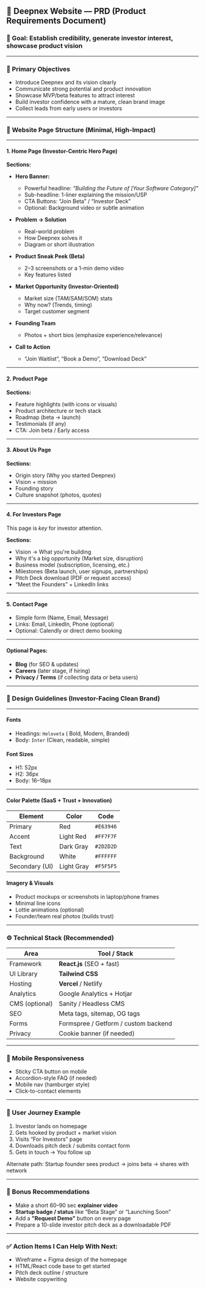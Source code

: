 ## 🧾 Deepnex Website — PRD (Product Requirements Document)

### 🚀 Goal: Establish credibility, generate investor interest, showcase product vision

---

### 🎯 Primary Objectives

* Introduce Deepnex and its vision clearly
* Communicate strong potential and product innovation
* Showcase MVP/beta features to attract interest
* Build investor confidence with a mature, clean brand image
* Collect leads from early users or investors

---

### 📄 Website Page Structure (Minimal, High-Impact)

---

#### **1. Home Page (Investor-Centric Hero Page)**

**Sections:**

* **Hero Banner:**

  * Powerful headline: *"Building the Future of \[Your Software Category]"*
  * Sub-headline: 1-liner explaining the mission/USP
  * CTA Buttons: “Join Beta” / “Investor Deck”
  * Optional: Background video or subtle animation

* **Problem → Solution**

  * Real-world problem
  * How Deepnex solves it
  * Diagram or short illustration

* **Product Sneak Peek (Beta)**

  * 2–3 screenshots or a 1-min demo video
  * Key features listed

* **Market Opportunity (Investor-Oriented)**

  * Market size (TAM/SAM/SOM) stats
  * Why now? (Trends, timing)
  * Target customer segment

* **Founding Team**

  * Photos + short bios (emphasize experience/relevance)

* **Call to Action**

  * “Join Waitlist”, “Book a Demo”, “Download Deck”

---

#### **2. Product Page**

**Sections:**

* Feature highlights (with icons or visuals)
* Product architecture or tech stack
* Roadmap (beta → launch)
* Testimonials (if any)
* CTA: Join beta / Early access

---

#### **3. About Us Page**

**Sections:**

* Origin story (Why you started Deepnex)
* Vision + mission
* Founding story
* Culture snapshot (photos, quotes)

---

#### **4. For Investors Page**

This page is *key* for investor attention.

**Sections:**

* Vision → What you're building
* Why it's a big opportunity (Market size, disruption)
* Business model (subscription, licensing, etc.)
* Milestones (Beta launch, user signups, partnerships)
* Pitch Deck download (PDF or request access)
* “Meet the Founders” + LinkedIn links

---

#### **5. Contact Page**

* Simple form (Name, Email, Message)
* Links: Email, LinkedIn, Phone (optional)
* Optional: Calendly or direct demo booking

---

#### **Optional Pages:**

* **Blog** (for SEO & updates)
* **Careers** (later stage, if hiring)
* **Privacy / Terms** (if collecting data or beta users)

---

### 🎨 Design Guidelines (Investor-Facing Clean Brand)

---

#### **Fonts**

* Headings: `Heloveta` (	Bold, Modern, Branded)
* Body: `Inter`  (Clean, readable, simple)

#### **Font Sizes**

* H1: 52px
* H2: 36px
* Body: 16–18px

---

#### **Color Palette (SaaS + Trust + Innovation)**
| Element        | Color      | Code      |
| -------------- | ---------- | --------- |
| Primary        | Red        | `#E63946` |
| Accent         | Light Red  | `#FF7F7F` |
| Text           | Dark Gray  | `#2D2D2D` |
| Background     | White      | `#FFFFFF` |
| Secondary (UI) | Light Gray | `#F5F5F5` |


#### **Imagery & Visuals**

* Product mockups or screenshots in laptop/phone frames
* Minimal line icons
* Lottie animations (optional)
* Founder/team real photos (builds trust)

---

### ⚙️ Technical Stack (Recommended)

| Area           | Tool / Stack                         |
| -------------- | ------------------------------------ |
| Framework      | **React.js** (SEO + fast)             |
| UI Library     | **Tailwind CSS**                     |
| Hosting        | **Vercel** / Netlify                 |
| Analytics      | Google Analytics + Hotjar            |
| CMS (optional) | Sanity / Headless CMS                |
| SEO            | Meta tags, sitemap, OG tags          |
| Forms          | Formspree / Getform / custom backend |
| Privacy        | Cookie banner (if needed)            |

---

### 📱 Mobile Responsiveness

* Sticky CTA button on mobile
* Accordion-style FAQ (if needed)
* Mobile nav (hamburger style)
* Click-to-contact elements

---

### 🧭 User Journey Example

1. Investor lands on homepage
2. Gets hooked by product + market vision
3. Visits “For Investors” page
4. Downloads pitch deck / submits contact form
5. Gets in touch → You follow up

Alternate path:
Startup founder sees product → joins beta → shares with network

---

### 🧰 Bonus Recommendations

* Make a short 60–90 sec **explainer video**
* **Startup badge / status** like “Beta Stage” or “Launching Soon”
* Add a **"Request Demo"** button on every page
* Prepare a 10-slide investor pitch deck as a downloadable PDF

---

### ✅ Action Items I Can Help With Next:

* Wireframe + Figma design of the homepage
* HTML/React code base to get started
* Pitch deck outline / structure
* Website copywriting